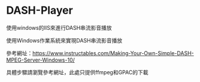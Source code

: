 # DASH-Player
使用windows的IIS來進行DASH串流影音播放

使用Windows作業系統來實現DASH串流影音播放

參考網址：https://www.instructables.com/Making-Your-Own-Simple-DASH-MPEG-Server-Windows-10/

具體步驟請瀏覽參考網址，此處只提供ffmpeg和GPAC的下載
